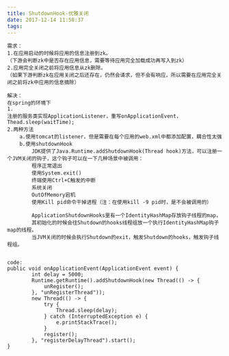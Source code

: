 ```yaml
---
title: ShutdownHook-优雅关闭
date: 2017-12-14 11:58:37
tags:
---
```


    需求：
    1.在应用启动的时候将应用的信息注册到zk。
    （下游会判断zk中是否存在应用信息，需要等待应用完全加载成功再写入到zk）
    2.应用完全关闭之前将应用信息从zk删除。
    （如果下游判断zk在应用关闭之后还存在，仍然会请求，但不会有响应，所以需要在应用完全关闭之前将zk中应用的信息摘除）
    
    解决：
    在spring的环境下
    1.
    注册的服务类实现ApplicationListener，重写onApplicationEvent，Thead.sleep(waitTime);
    2.两种方法
        a.使用tomcat的listener，但是需要在每个应用的web.xml中都添加配置，耦合性太强
        b.使用shutdownHook
            JDK提供了Java.Runtime.addShutdownHook(Thread hook)方法，可以注册一个JVM关闭的钩子，这个钩子可以在一下几种场景中被调用：
            程序正常退出
            使用System.exit()
            终端使用Ctrl+C触发的中断
            系统关闭
            OutOfMemory宕机
            使用Kill pid命令干掉进程（注：在使用kill -9 pid时，是不会被调用的）
            
            ApplicationShutdownHooks里有一个IdentityHashMap存放钩子线程的map，
            其初始化的时候会往Shutdown的hooks线程组放一个执行IdentityHashMap钩子map的线程。
            当JVM关闭的时候会执行Shutdown的exit，触发Shutdown的hooks，触发钩子线程组。
    
    
    code:
    public void onApplicationEvent(ApplicationEvent event) {
            int delay = 5000;
            Runtime.getRuntime().addShutdownHook(new Thread(() -> {
                unRegister();
            }, "unRegisterThread"));
            new Thread(() -> {
                try {
                    Thread.sleep(delay);
                } catch (InterruptedException e) {
                    e.printStackTrace();
                }
                register();
            }, "registerDelayThread").start();
    }
    
